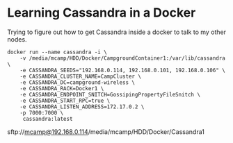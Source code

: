 # Learning Cassandra in a Docker

Trying to figure out how to get Cassandra inside a docker to talk to my other nodes. 

    docker run --name cassandra -i \
        -v /media/mcamp/HDD/Docker/CampgroundContainer1:/var/lib/cassandra \
        -e CASSANDRA_SEEDS="192.168.0.114, 192.168.0.101, 192.168.0.106" \
        -e CASSANDRA_CLUSTER_NAME=CampCluster \
        -e CASSANDRA_DC=campground-wireless \
        -e CASSANDRA_RACK=Docker1 \
        -e CASSANDRA_ENDPOINT_SNITCH=GossipingPropertyFileSnitch \
        -e CASSANDRA_START_RPC=true \
        -e CASSANDRA_LISTEN_ADDRESS=172.17.0.2 \
        -p 7000:7000 \
         cassandra:latest

sftp://mcamp@192.168.0.114/media/mcamp/HDD/Docker/Cassandra1